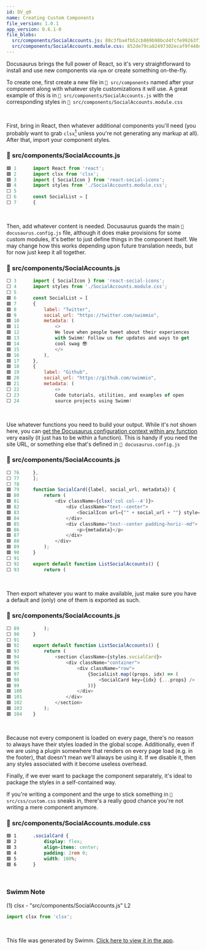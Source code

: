 ```yaml
---
id: DV_q9
name: Creating Custom Components
file_version: 1.0.1
app_version: 0.6.1-0
file_blobs:
  src/components/SocialAccounts.js: 88c3fba4fb52cb869b98bcd4fcfe99263f14b46a
  src/components/SocialAccounts.module.css: 852de79ca82497302ecaf9f440d10f310dcc8c43
---
```


Docusaurus brings the full power of React, so it's very straightforward to install and use new components via `npm` or create something on-the-fly.

To create one, first create a new file in `📄 src/components` named after your component along with whatever style customizations it will use. A great example of this is in `📄 src/components/SocialAccounts.js` with the corresponding styles in `📄 src/components/SocialAccounts.module.css`

<br/>

First, bring in React, then whatever additional components you'll need (you probably want to grab `clsx`[<sup>1</sup>](#1) unless you're not generating any markup at all). After that, import your component styles.
<!-- NOTE-swimm-snippet: the lines below link your snippet to Swimm -->
### 📄 src/components/SocialAccounts.js
```javascript
🟩 1      import React from 'react';
🟩 2      import clsx from 'clsx';
🟩 3      import { SocialIcon } from 'react-social-icons';
🟩 4      import styles from './SocialAccounts.module.css';
⬜ 5      
⬜ 6      const SocialList = [
⬜ 7      {
```

<br/>

Then, add whatever content is needed. Docusaurus guards the main `📄 docusaurus.config.js` file, although it does make provisions for some custom modules, it's better to just define things in the component itself. We may change how this works depending upon future translation needs, but for now just keep it all together.
<!-- NOTE-swimm-snippet: the lines below link your snippet to Swimm -->
### 📄 src/components/SocialAccounts.js
```javascript
⬜ 3      import { SocialIcon } from 'react-social-icons';
⬜ 4      import styles from './SocialAccounts.module.css';
⬜ 5      
🟩 6      const SocialList = [
🟩 7      {
🟩 8          label: "Twitter",
🟩 9          social_url: "https://twitter.com/swimmio",
🟩 10         metadata: (
🟩 11             <>
🟩 12             We love when people tweet about their experiences
🟩 13             with Swimm! Follow us for updates and ways to get
🟩 14             cool swag 😎
🟩 15             </>
🟩 16         ),
🟩 17     },
🟩 18     {
🟩 19         label: "Github",
🟩 20         social_url: "https://github.com/swimmio",
🟩 21         metadata: (
⬜ 22             <>
⬜ 23             Code tutorials, utilities, and examples of open
⬜ 24             source projects using Swimm!
```

<br/>

Use whatever functions you need to build your output. While it's not shown here, you can [get the Docusaurus configuration context within any function](https://docusaurus.io/docs/docusaurus-core#usedocusauruscontext) very easily (it just has to be within a function). This is handy if you need the site URL, or something else that's defined in `📄 docusaurus.config.js`
<!-- NOTE-swimm-snippet: the lines below link your snippet to Swimm -->
### 📄 src/components/SocialAccounts.js
```javascript
⬜ 76     },
⬜ 77     ];
⬜ 78     
🟩 79     function SocialCard({label, social_url, metadata}) {
🟩 80         return (
🟩 81             <div className={clsx('col col--4')}>
🟩 82                 <div className="text--center">
🟩 83                     <SocialIcon url={"" + social_url + ""} style={{height: 100, width: 100}} label={"" + label + ""} />
🟩 84                 </div>
🟩 85                 <div className="text--center padding-horiz--md">
🟩 86                     <p>{metadata}</p>
🟩 87                 </div>
🟩 88             </div>
🟩 89         );
🟩 90     }
⬜ 91     
⬜ 92     export default function ListSocialAccounts() {
⬜ 93         return (
```

<br/>

Then export whatever you want to make available, just make sure you have a default and (only) one of them is exported as such.
<!-- NOTE-swimm-snippet: the lines below link your snippet to Swimm -->
### 📄 src/components/SocialAccounts.js
```javascript
⬜ 89         );
⬜ 90     }
⬜ 91     
🟩 92     export default function ListSocialAccounts() {
🟩 93         return (
🟩 94             <section className={styles.socialCard}>
🟩 95                 <div className="container">
🟩 96                     <div className="row">
🟩 97                         {SocialList.map((props, idx) => (
🟩 98                             <SocialCard key={idx} {...props} />
🟩 99                         ))}
🟩 100                    </div>
🟩 101                </div>
🟩 102            </section>
🟩 103        );
🟩 104    }
```

<br/>

Because not every component is loaded on every page, there's no reason to always have their styles loaded in the global scope. Additionally, even if we are using a plugin somewhere that renders on every page load (e.g. in the footer), that doesn't mean we'll always be using it. If we disable it, then any styles associated with it become useless overhead.

Finally, if we ever want to package the component separately, it's ideal to package the styles in a self-contained way.

If you're writing a component and the urge to stick something in `📄 src/css/custom.css` sneaks in, there's a really good chance you're not writing a mere component anymore.
<!-- NOTE-swimm-snippet: the lines below link your snippet to Swimm -->
### 📄 src/components/SocialAccounts.module.css
```css
🟩 1      .socialCard {
🟩 2          display: flex;
🟩 3          align-items: center;
🟩 4          padding: 2rem 0;
🟩 5          width: 100%;
🟩 6      }
```

<br/>

<!-- THIS IS AN AUTOGENERATED SECTION. DO NOT EDIT THIS SECTION DIRECTLY -->
### Swimm Note

<a id="1">(1)</a> clsx - "src/components/SocialAccounts.js" L2
```javascript
import clsx from 'clsx';
```

<br/>

This file was generated by Swimm. [Click here to view it in the app](https://swimm.io/link?l=c3dpbW0lM0ElMkYlMkZyZXBvcyUyRloybDBhSFZpSlROQkpUTkJaRzlqY3k1emQybHRiUzVwYnlVelFTVXpRWE4zYVcxdGFXOCUzRCUyRmRvY3MlMkZEVl9xOQ==).